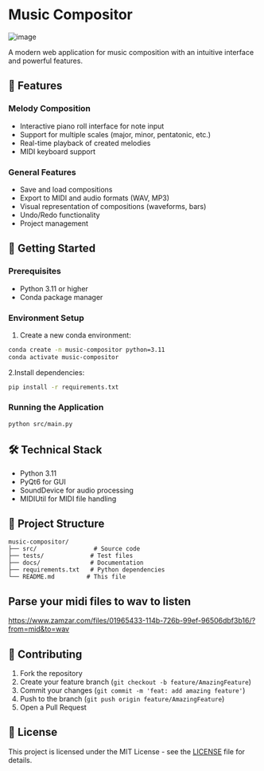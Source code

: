 # Music Compositor

![image](https://github.com/user-attachments/assets/dec72ce8-9806-40a4-b727-3831e7bcb584)

A modern web application for music composition with an intuitive interface and powerful features.

## 🎹 Features

### Melody Composition

- Interactive piano roll interface for note input
- Support for multiple scales (major, minor, pentatonic, etc.)
- Real-time playback of created melodies
- MIDI keyboard support

### General Features

- Save and load compositions
- Export to MIDI and audio formats (WAV, MP3)
- Visual representation of compositions (waveforms, bars)
- Undo/Redo functionality
- Project management

## 🚀 Getting Started

### Prerequisites

- Python 3.11 or higher
- Conda package manager

### Environment Setup

1. Create a new conda environment:

```bash
conda create -n music-compositor python=3.11
conda activate music-compositor
```

2.Install dependencies:

```bash
pip install -r requirements.txt
```

### Running the Application

```bash
python src/main.py
```

## 🛠️ Technical Stack

- Python 3.11
- PyQt6 for GUI
- SoundDevice for audio processing
- MIDIUtil for MIDI file handling

## 📁 Project Structure

```
music-compositor/
├── src/                # Source code
├── tests/             # Test files
├── docs/              # Documentation
├── requirements.txt   # Python dependencies
└── README.md         # This file
```

## Parse your midi files to wav to listen

<https://www.zamzar.com/files/01965433-114b-726b-99ef-96506dbf3b16/?from=mid&to=wav>

## 🤝 Contributing

1. Fork the repository
2. Create your feature branch (`git checkout -b feature/AmazingFeature`)
3. Commit your changes (`git commit -m 'feat: add amazing feature'`)
4. Push to the branch (`git push origin feature/AmazingFeature`)
5. Open a Pull Request

## 📝 License

This project is licensed under the MIT License - see the [LICENSE](LICENSE) file for details.
